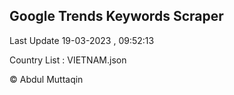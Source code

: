

## Google Trends Keywords Scraper 
 
Last Update 19-03-2023 , 09:52:13

Country List :
VIETNAM.json



© Abdul Muttaqin 

